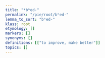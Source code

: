 ```yaml
---
title: "*bʰed-"
permalink: "/pie/root/bʰed-"
lemma_to_sort: "bʰed-"
klass: root
etymology: []
markers: []
synonyms: []
definitions: [["to improve, make better"]]
topics: []
---
```

